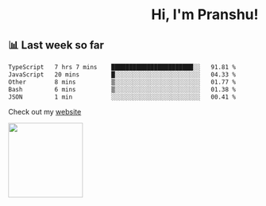 <div align="right" >
   
   <H1>Hi, I'm Pranshu!</H1>

</div>

## 📊 Last week so far
<!--START_SECTION:waka-->

```txt
TypeScript   7 hrs 7 mins    ███████████████████████░░   91.81 %
JavaScript   20 mins         █░░░░░░░░░░░░░░░░░░░░░░░░   04.33 %
Other        8 mins          ▒░░░░░░░░░░░░░░░░░░░░░░░░   01.77 %
Bash         6 mins          ▒░░░░░░░░░░░░░░░░░░░░░░░░   01.38 %
JSON         1 min           ░░░░░░░░░░░░░░░░░░░░░░░░░   00.41 %
```

<!--END_SECTION:waka-->

Check out my [website](https://pranshu05.vercel.app)

<img align="left" width="150" src="https://user-images.githubusercontent.com/70943732/209951571-93b7afe5-f523-4683-b725-5d94b287e94e.png">

